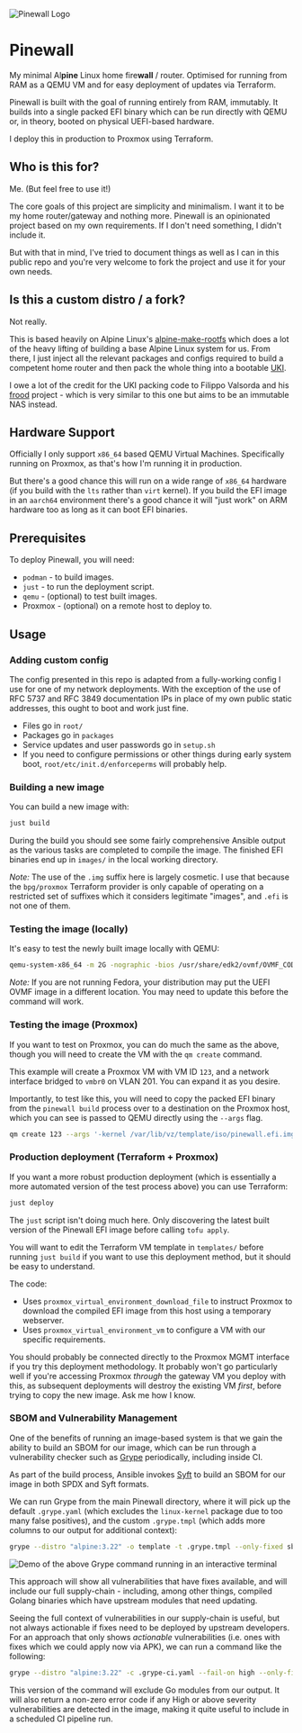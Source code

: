 ![Pinewall Logo](logo.svg)

# Pinewall
My minimal Al**pine** Linux home fire**wall** / router. Optimised for running from RAM as a QEMU VM and for easy deployment of updates via Terraform.

Pinewall is built with the goal of running entirely from RAM, immutably. It builds into a single packed EFI binary which can be run directly with QEMU or, in theory, booted on physical UEFI-based hardware.

I deploy this in production to Proxmox using Terraform.

## Who is this for?
Me. (But feel free to use it!)

The core goals of this project are simplicity and minimalism. I want it to be my home router/gateway and nothing more. Pinewall is an opinionated project based on my own requirements. If I don't need something, I didn't include it.

But with that in mind, I've tried to document things as well as I can in this public repo and you're very welcome to fork the project and use it for your own needs.

## Is this a custom distro / a fork?
Not really.

This is based heavily on Alpine Linux's [alpine-make-rootfs](https://github.com/alpinelinux/alpine-make-rootfs) which does a lot of the heavy lifting of building a base Alpine Linux system for us. From there, I just inject all the relevant packages and configs required to build a competent home router and then pack the whole thing into a bootable [UKI](https://wiki.archlinux.org/title/Unified_kernel_image).

I owe a lot of the credit for the UKI packing code to Filippo Valsorda and his [frood](https://words.filippo.io/dispatches/frood/) project - which is very similar to this one but aims to be an immutable NAS instead.

## Hardware Support
Officially I only support `x86_64` based QEMU Virtual Machines. Specifically running on Proxmox, as that's how I'm running it in production.

But there's a good chance this will run on a wide range of `x86_64` hardware (if you build with the `lts` rather than `virt` kernel). If you build the EFI image in an `aarch64` environment there's a good chance it will "just work" on ARM hardware too as long as it can boot EFI binaries.

## Prerequisites
To deploy Pinewall, you will need:
* `podman` - to build images.
* `just` - to run the deployment script.
* `qemu` - (optional) to test built images.
* Proxmox - (optional) on a remote host to deploy to.

## Usage
### Adding custom config
The config presented in this repo is adapted from a fully-working config I use for one of my network deployments. With the exception of the use of RFC 5737 and RFC 3849 documentation IPs in place of my own public static addresses, this ought to boot and work just fine.

* Files go in `root/`
* Packages go in `packages`
* Service updates and user passwords go in `setup.sh`
* If you need to configure permissions or other things during early system boot, `root/etc/init.d/enforceperms` will probably help.

### Building a new image
You can build a new image with:

```sh
just build
```

During the build you should see some fairly comprehensive Ansible output as the various tasks are completed to compile the image. The finished EFI binaries end up in `images/` in the local working directory.

_Note:_ The use of the `.img` suffix here is largely cosmetic. I use that because the `bpg/proxmox` Terraform provider is only capable of operating on a restricted set of suffixes which it considers legitimate "images", and `.efi` is not one of them.

### Testing the image (locally)
It's easy to test the newly built image locally with QEMU:

```sh
qemu-system-x86_64 -m 2G -nographic -bios /usr/share/edk2/ovmf/OVMF_CODE.fd -kernel images/"$image" -device virtio-net,netdev=nic -netdev user,hostname=pinewall,id=nic
```

_Note:_ If you are not running Fedora, your distribution may put the UEFI OVMF image in a different location. You may need to update this before the command will work.

### Testing the image (Proxmox)
If you want to test on Proxmox, you can do much the same as the above, though you will need to create the VM with the `qm create` command.

This example will create a Proxmox VM with VM ID `123`, and a network interface bridged to `vmbr0` on VLAN 201. You can expand it as you desire.

Importantly, to test like this, you will need to copy the packed EFI binary from the `pinewall build` process over to a destination on the Proxmox host, which you can see is passed to QEMU directly using the `--args` flag.

```sh
qm create 123 --args '-kernel /var/lib/vz/template/iso/pinewall.efi.img' --balloon 0 --bios ovmf --cores 4 --memory 2048 --name pinewall -net0 virtio,bridge=vmbr0,tag=201 --onboot 1 -serial0 socket -vga serial0
```

### Production deployment (Terraform + Proxmox)
If you want a more robust production deployment (which is essentially a more automated version of the test process above) you can use Terraform:

```sh
just deploy
```

The `just` script isn't doing much here. Only discovering the latest built version of the Pinewall EFI image before calling `tofu apply`.

You will want to edit the Terraform VM template in `templates/` before running `just build` if you want to use this deployment method, but it should be easy to understand.

The code:
* Uses `proxmox_virtual_environment_download_file` to instruct Proxmox to download the compiled EFI image from this host using a temporary webserver.
* Uses `proxmox_virtual_environment_vm` to configure a VM with our specific requirements.

You should probably be connected directly to the Proxmox MGMT interface if you try this deployment methodology. It probably won't go particularly well if you're accessing Proxmox _through_ the gateway VM you deploy with this, as subsequent deployments will destroy the existing VM _first_, before trying to copy the new image. Ask me how I know.

### SBOM and Vulnerability Management
One of the benefits of running an image-based system is that we gain the ability to build an SBOM for our image, which can be run through a vulnerability checker such as [Grype](https://github.com/anchore/grype) periodically, including inside CI.

As part of the build process, Ansible invokes [Syft](https://github.com/anchore/syft/) to build an SBOM for our image in both SPDX and Syft formats.

We can run Grype from the main Pinewall directory, where it will pick up the default `.grype.yaml` (which excludes the `linux-kernel` package due to too many false positives), and the custom `.grype.tmpl` (which adds more columns to our output for additional context):

```sh
grype --distro "alpine:3.22" -o template -t .grype.tmpl --only-fixed sbom:images/pinewall.2025102701_sbom.syft.json
```

![Demo of the above Grype command running in an interactive terminal](grype-demo.gif)

This approach will show all vulnerabilities that have fixes available, and will include our full supply-chain - including, among other things, compiled Golang binaries which have upstream modules that need updating.

Seeing the full context of vulnerabilities in our supply-chain is useful, but not always actionable if fixes need to be deployed by upstream developers. For an approach that only shows _actionable_ vulnerabilities (i.e. ones with fixes which we could apply now via APK), we can run a command like the following:

```sh
grype --distro "alpine:3.22" -c .grype-ci.yaml --fail-on high --only-fixed sbom:images/pinewall.2025102701_sbom.syft.json
```

This version of the command will exclude Go modules from our output. It will also return a non-zero error code if any High or above severity vulnerabilities are detected in the image, making it quite useful to include in a scheduled CI pipeline run.

